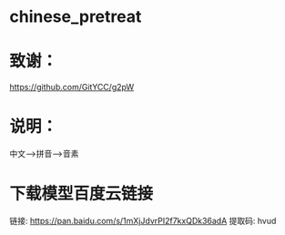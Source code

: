 # chinese_pretreat
# 致谢：
https://github.com/GitYCC/g2pW
# 说明：
中文-->拼音-->音素 
# 下载模型百度云链接
链接: https://pan.baidu.com/s/1mXjJdvrPI2f7kxQDk36adA 
提取码: hvud
